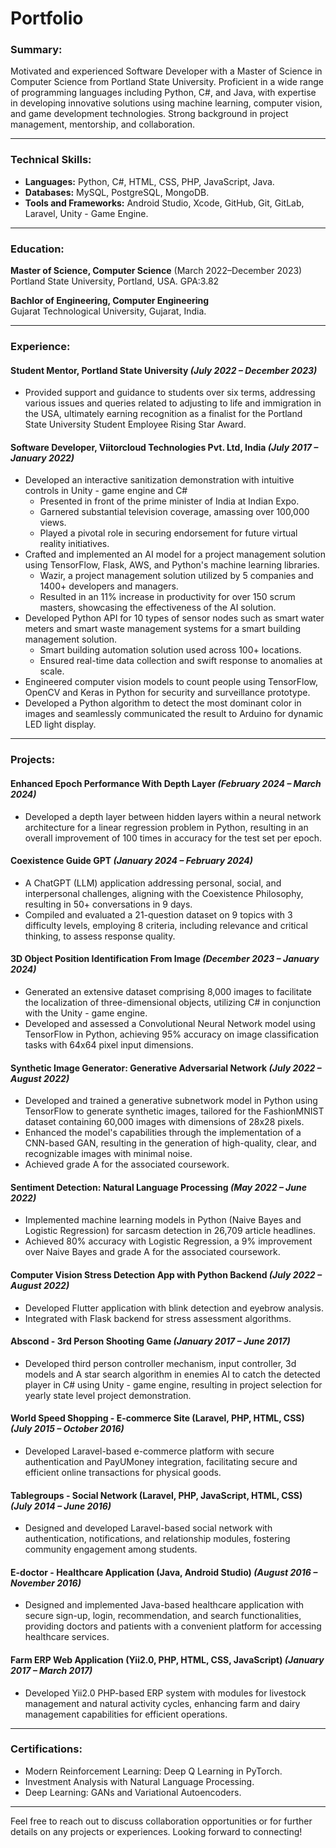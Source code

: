 # Portfolio

### Summary:
Motivated and experienced Software Developer with a Master of Science in Computer Science from Portland State University. Proficient in a wide range of programming languages including Python, C#, and Java, with expertise in developing innovative solutions using machine learning, computer vision, and game development technologies. Strong background in project management, mentorship, and collaboration.

---
### Technical Skills:
- **Languages:** Python, C#, HTML, CSS, PHP, JavaScript, Java.
- **Databases:** MySQL, PostgreSQL, MongoDB.
- **Tools and Frameworks:** Android Studio, Xcode, GitHub, Git, GitLab, Laravel, Unity - Game Engine.

---

### Education:
**Master of Science, Computer Science** (March 2022–December 2023)
Portland State University, Portland, USA. GPA:3.82

**Bachlor of Engineering, Computer Engineering**  
Gujarat Technological University, Gujarat, India.

---

### Experience:

#### Student Mentor, Portland State University *(July 2022 – December 2023)*
- Provided support and guidance to students over six terms, addressing various issues and queries
related to adjusting to life and immigration in the USA, ultimately earning recognition as a finalist for the Portland State University Student Employee Rising Star Award.

#### Software Developer, Viitorcloud Technologies Pvt. Ltd, India *(July 2017 – January 2022)*
- Developed an interactive sanitization demonstration with intuitive controls in Unity - game engine
and C#
    - Presented in front of the prime minister of India at Indian Expo.
    - Garnered substantial television coverage, amassing over 100,000 views.
    - Played a pivotal role in securing endorsement for future virtual reality initiatives.
- Crafted and implemented an AI model for a project management solution using TensorFlow, Flask, AWS, and Python's machine learning libraries.
    - Wazir, a project management solution utilized by 5 companies and 1400+ developers and managers.
    - Resulted in an 11% increase in productivity for over 150 scrum masters, showcasing the effectiveness of the AI solution.
- Developed Python API for 10 types of sensor nodes such as smart water meters and smart waste management systems for a smart building management solution.
    - Smart building automation solution used across 100+ locations.
    - Ensured real-time data collection and swift response to anomalies at scale.
- Engineered computer vision models to count people using TensorFlow, OpenCV and Keras in Python
for security and surveillance prototype.
- Developed a Python algorithm to detect the most dominant color in images and seamlessly
communicated the result to Arduino for dynamic LED light display.

---


### Projects:

#### Enhanced Epoch Performance With Depth Layer *(February 2024 – March 2024)*
- Developed a depth layer between hidden layers within a neural network architecture for a linear
regression problem in Python, resulting in an overall improvement of 100 times in accuracy for the test set per epoch.

#### Coexistence Guide GPT *(January 2024 – February 2024)*
- A ChatGPT (LLM) application addressing personal, social, and interpersonal challenges, aligning with
the Coexistence Philosophy, resulting in 50+ conversations in 9 days.
- Compiled and evaluated a 21-question dataset on 9 topics with 3 difficulty levels, employing 8
criteria, including relevance and critical thinking, to assess response quality.

#### 3D Object Position Identification From Image *(December 2023 – January 2024)*
- Generated an extensive dataset comprising 8,000 images to facilitate the localization of
three-dimensional objects, utilizing C# in conjunction with the Unity - game engine.
- Developed and assessed a Convolutional Neural Network model using TensorFlow in Python, achieving 95% accuracy on image classification tasks with 64x64 pixel input dimensions.

#### Synthetic Image Generator: Generative Adversarial Network *(July 2022 – August 2022)*
- Developed and trained a generative subnetwork model in Python using TensorFlow to generate synthetic images, tailored for the FashionMNIST dataset containing 60,000 images with dimensions of
28x28 pixels.
- Enhanced the model's capabilities through the implementation of a CNN-based GAN, resulting in the
generation of high-quality, clear, and recognizable images with minimal noise.
- Achieved grade A for the associated coursework.

#### Sentiment Detection: Natural Language Processing *(May 2022 – June 2022)*
- Implemented machine learning models in Python (Naive Bayes and Logistic Regression) for sarcasm detection in 26,709 article headlines.
- Achieved 80% accuracy with Logistic Regression, a 9% improvement over Naive Bayes and grade A for
the associated coursework.

#### Computer Vision Stress Detection App with Python Backend *(July 2022 – August 2022)*
- Developed Flutter application with blink detection and eyebrow analysis.
- Integrated with Flask backend for stress assessment algorithms.

#### Abscond - 3rd Person Shooting Game *(January 2017 – June 2017)*
- Developed third person controller mechanism, input controller, 3d models and A star search algorithm in enemies AI to catch the detected player in C# using Unity - game engine, resulting in
project selection for yearly state level project demonstration.

#### World Speed Shopping - E-commerce Site (Laravel, PHP, HTML, CSS) *(July 2015 – October 2016)*
- Developed Laravel-based e-commerce platform with secure authentication and PayUMoney integration, facilitating secure and efficient online transactions for physical goods.

#### Tablegroups - Social Network (Laravel, PHP, JavaScript, HTML, CSS) *(July 2014 – June 2016)*
- Designed and developed Laravel-based social network with authentication, notifications, and
relationship modules, fostering community engagement among students.

#### E-doctor - Healthcare Application (Java, Android Studio) *(August 2016 – November 2016)*
- Designed and implemented Java-based healthcare application with secure sign-up, login, recommendation, and search functionalities, providing doctors and patients with a convenient
platform for accessing healthcare services.

#### Farm ERP Web Application (Yii2.0, PHP, HTML, CSS, JavaScript) *(January 2017 – March 2017)*
- Developed Yii2.0 PHP-based ERP system with modules for livestock management and natural activity
cycles, enhancing farm and dairy management capabilities for efficient operations.

---

### Certifications:
- Modern Reinforcement Learning: Deep Q Learning in PyTorch.
- Investment Analysis with Natural Language Processing.
- Deep Learning: GANs and Variational Autoencoders.

---

Feel free to reach out to discuss collaboration opportunities or for further details on any projects or experiences. Looking forward to connecting!
